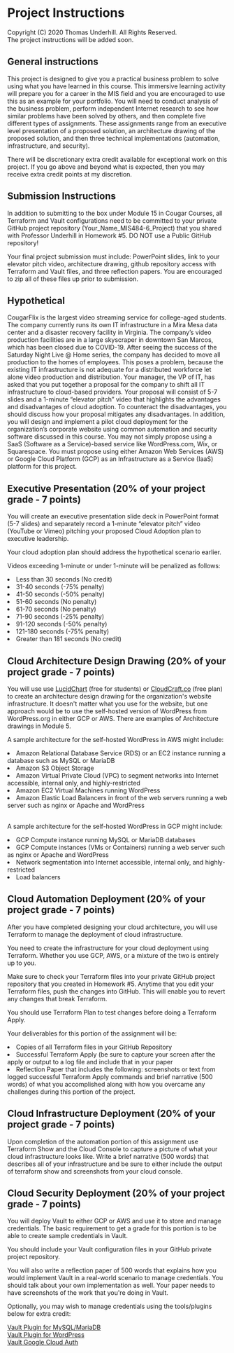 # Project Instructions
Copyright (C) 2020 Thomas Underhill.  All Rights Reserved.
<br>
The project instructions will be added soon.  

## General instructions
This project is designed to give you a practical business problem to solve using what you have learned in this course.  This immersive learning activity will prepare you for a career in the MIS field and you are encouraged to use this as an example for your portfolio.  You will need to conduct analysis of the business problem, perform independent Internet research to see how similar problems have been solved by others, and then complete five different types of assignments.  These assignments range from an executive level presentation of a proposed solution, an architecture drawing of the proposed solution, and then three technical implementations (automation, infrastructure, and security).  

There will be discretionary extra credit available for exceptional work on this project.  If you go above and beyond what is expected, then you may receive extra credit points at my discretion.

## Submission Instructions
In addition to submitting to the box under Module 15 in Cougar Courses, all Terraform and Vault configurations need to be committed to your private GitHub project repository (Your_Name_MIS484-6_Project) that you shared with Professor Underhill in Homework #5.  DO NOT use a Public GitHub repository!

Your final project submission must include: PowerPoint slides, link to your elevator pitch video, architecture drawing, github repository access with Terraform and Vault files, and three reflection papers.  You are encouraged to zip all of these files up prior to submission.

## Hypothetical
CougarFlix is the largest video streaming service for college-aged students.  The company currently runs its own IT infrastructure in a Mira Mesa data center and a disaster recovery facility in Virginia.  The company’s video production facilities are in a large skyscraper in downtown San Marcos, which has been closed due to COVID-19.  After seeing the success of the Saturday Night Live @ Home series, the company has decided to move all production to the homes of employees.  This poses a problem, because the existing IT infrastructure is not adequate for a distributed workforce let alone video production and distribution.  Your manager, the VP of IT, has asked that you put together a proposal for the company to shift all IT infrastructure to cloud-based providers.  Your proposal will consist of 5-7 slides and a 1-minute “elevator pitch” video that highlights the advantages and disadvantages of cloud adoption.  To counteract the disadvantages, you should discuss how your proposal mitigates any disadvantages.  In addition, you will design and implement a pilot cloud deployment for the organization’s corporate website using common automation and security software discussed in this course.  You may not simply propose using a SaaS (Software as a Service)-based service like WordPress.com, Wix, or Squarespace.  You must propose using either Amazon Web Services (AWS) or Google Cloud Platform (GCP) as an Infrastructure as a Service (IaaS) platform for this project.   <br>

## Executive Presentation (20% of your project grade - 7 points)
You will create an executive presentation slide deck in PowerPoint format (5-7 slides) and separately record a 1-minute “elevator pitch” video (YouTube or Vimeo) pitching your proposed Cloud Adoption plan to executive leadership.

Your cloud adoption plan should address the hypothetical scenario earlier.  

Videos exceeding 1-minute or under 1-minute will be penalized as follows:
<li>Less than 30 seconds (No credit)
<li>31-40 seconds (-75% penalty)
<li>41-50 seconds (-50% penalty)
<li>51-60 seconds (No penalty)
<li>61-70 seconds (No penalty)
<li>71-90 seconds (-25% penalty)
<li>91-120 seconds (-50% penalty)
<li>121-180 seconds (-75% penalty)
<li>Greater than 181 seconds (No credit)

## Cloud Architecture Design Drawing (20% of your project grade - 7 points)
You will use use [LucidChart](https://www.lucidchart.com/pages/usecase/education) (free for students) or [CloudCraft.co](CloudCraft.co) (free plan) to create an architecture design drawing for the organization's website infrastructure.  It doesn't matter what you use for the website, but one approach would be to use the self-hosted version of WordPress from WordPress.org in either GCP or AWS.  There are examples of Architecture drawings in Module 5.

A sample architecture for the self-hosted WordPress in AWS might include: <br>
<li>Amazon Relational Database Service (RDS) or an EC2 instance running a database such as MySQL or MariaDB
<li>Amazon S3 Object Storage
<li>Amazon Virtual Private Cloud (VPC) to segment networks into Internet accessible, internal only, and highly-restricted
<li>Amazon EC2 Virtual Machines running WordPress
<li>Amazon Elastic Load Balancers in front of the web servers running a web server such as nginx or Apache and WordPress<br><br>

A sample architecture for the self-hosted WordPress in GCP might include: <br>
<li>GCP Compute instance running MySQL or MariaDB databases
<li>GCP Compute instances (VMs or Containers) running a web server such as nginx or Apache and WordPress
<li>Network segmentation into Internet accessible, internal only, and highly-restricted
<li>Load balancers


## Cloud Automation Deployment (20% of your project grade - 7 points)
After you have completed designing your cloud architecture, you will use Terraform to manage the deployment of cloud infrastructure.

You need to create the infrastructure for your cloud deployment using Terraform.  Whether you use GCP, AWS, or a mixture of the two is entirely up to you.

Make sure to check your Terraform files into your private GitHub project repository that you created in Homework #5.  Anytime that you edit your Terraform files, push the changes into GitHub.  This will enable you to revert any changes that break Terraform.

You should use Terraform Plan to test changes before doing a Terraform Apply.

Your deliverables for this portion of the assignment will be:<br>
<li>Copies of all Terraform files in your GitHub Repository
<li>Successful Terraform Apply (be sure to capture your screen after the apply or output to a log file and include that in your paper
<li>Reflection Paper that includes the following: screenshots or text from logged successful Terraform Apply commands and brief narrative (500 words) of what you accomplished along with how you overcame any challenges during this portion of the project.<br>

## Cloud Infrastructure Deployment (20% of your project grade - 7 points)
Upon completion of the automation portion of this assignment use Terraform Show and the Cloud Console to capture a picture of what your cloud infrastructure looks like.  Write a brief narrative (500 words) that describes all of your infrastructure and be sure to either include the output of terraform show and screenshots from your cloud console.<br>

## Cloud Security Deployment (20% of your project grade - 7 points)
You will deploy Vault to either GCP or AWS and use it to store and manage credentials.  The basic requirement to get a grade for this portion is to be able to create sample credentials in Vault.

You should include your Vault configuration files in your GitHub private project repository.

You will also write a reflection paper of 500 words that explains how you would implement Vault in a real-world scenario to manage credentials.  You should talk about your own implementation as well.  Your paper needs to have screenshots of the work that you're doing in Vault.

Optionally, you may wish to manage credentials using the tools/plugins below for extra credit:

[Vault Plugin for MySQL/MariaDB](https://www.vaultproject.io/docs/secrets/databases/mysql-maria)<br>
[Vault Plugin for WordPress](https://github.com/humanmade/hashicorp-vault)<br>
[Vault Google Cloud Auth](https://www.vaultproject.io/docs/auth/gcp.html)<br>
